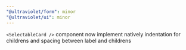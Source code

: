 ```yaml
---
"@ultraviolet/form": minor
"@ultraviolet/ui": minor
---
```


`<SelectableCard />` component now implement natively indentation for childrens and spacing between label and childrens
